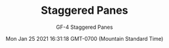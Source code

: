 ---
category: "wall_covering"
date: "Mon Jan 25 2021 16:31:18 GMT-0700 (Mountain Standard Time)"
description: "null"
designer: "Gabe Fonorow"
href: "https://www.areaenvironments.com/gabe-fornorow"
image_primary: "./img/GF+4+Staggered+Panes+Art.jpg"
image_secondary: "./img/GF+Staggered+Panes+Interior.jpg"
image_thumb: "./img/Gabe+Fonorow.png"
manufacturer: "Area Environments"
slug: "/manufacturers/area_environments/wall_covering/staggered_panes"
subtitle: "GF-4 Staggered Panes"
tags:
  - "area_environments"
  - "wall_covering"
title: "Staggered Panes"
---